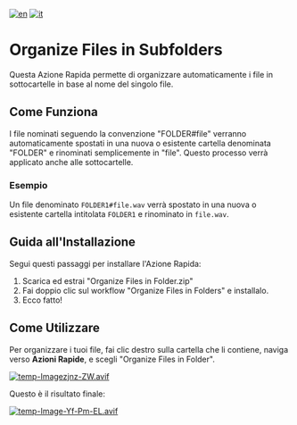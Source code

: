 [![en](https://img.shields.io/badge/lang-en-red.svg)](https://github.com/AntonioCuccarese/organize-files-in-folders/blob/main/README.md)
[![it](https://img.shields.io/badge/lang-it-green.svg)](https://github.com/AntonioCuccarese/organize-files-in-folders/blob/main/README.it.md)

# Organize Files in Subfolders

Questa Azione Rapida permette di organizzare automaticamente i file in sottocartelle in base al nome del singolo file. 

## Come Funziona

I file nominati seguendo la convenzione "FOLDER#file" verranno automaticamente spostati in una nuova o esistente cartella denominata "FOLDER" e rinominati semplicemente in "file". Questo processo verrà applicato anche alle sottocartelle.

### Esempio

Un file denominato `FOLDER1#file.wav` verrà spostato in una nuova o esistente cartella intitolata `FOLDER1` e rinominato in `file.wav`.

## Guida all'Installazione

Segui questi passaggi per installare l'Azione Rapida:

1. Scarica ed estrai "Organize Files in Folder.zip"
2. Fai doppio clic sul workflow "Organize Files in Folders" e installalo.
3. Ecco fatto!

## Come Utilizzare

Per organizzare i tuoi file, fai clic destro sulla cartella che li contiene, naviga verso **Azioni Rapide**, e scegli "Organize Files in Folder".

[![temp-Imagezjnz-ZW.avif](https://i.postimg.cc/cCW0wZZP/temp-Imagezjnz-ZW.avif)](https://postimg.cc/WF5BcBd7)

Questo è il risultato finale:

[![temp-Image-Yf-Pm-EL.avif](https://i.postimg.cc/TPZR2gsd/temp-Image-Yf-Pm-EL.avif)](https://postimg.cc/B8BWMLsk)
